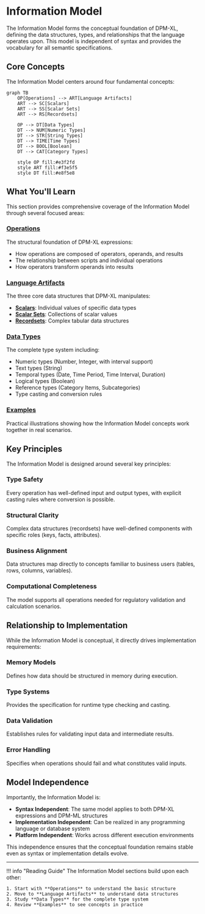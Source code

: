 # Information Model

The Information Model forms the conceptual foundation of DPM-XL, defining the data structures, types, and relationships that the language operates upon. This model is independent of syntax and provides the vocabulary for all semantic specifications.

## Core Concepts

The Information Model centers around four fundamental concepts:

```mermaid
graph TB
    OP[Operations] --> ART[Language Artifacts]
    ART --> SC[Scalars]
    ART --> SS[Scalar Sets]  
    ART --> RS[Recordsets]
    
    OP --> DT[Data Types]
    DT --> NUM[Numeric Types]
    DT --> STR[String Types]
    DT --> TIME[Time Types]
    DT --> BOOL[Boolean]
    DT --> CAT[Category Types]
    
    style OP fill:#e3f2fd
    style ART fill:#f3e5f5
    style DT fill:#e8f5e8
```

## What You'll Learn

This section provides comprehensive coverage of the Information Model through several focused areas:

### [Operations](operations.md)
The structural foundation of DPM-XL expressions:
- How operations are composed of operators, operands, and results
- The relationship between scripts and individual operations
- How operators transform operands into results

### [Language Artifacts](artifacts/)
The three core data structures that DPM-XL manipulates:
- **[Scalars](artifacts/scalars.md)**: Individual values of specific data types
- **[Scalar Sets](artifacts/scalar-sets.md)**: Collections of scalar values
- **[Recordsets](artifacts/recordsets.md)**: Complex tabular data structures

### [Data Types](data-types.md)
The complete type system including:
- Numeric types (Number, Integer, with interval support)
- Text types (String)
- Temporal types (Date, Time Period, Time Interval, Duration)
- Logical types (Boolean)
- Reference types (Category Items, Subcategories)
- Type casting and conversion rules

### [Examples](examples.md)
Practical illustrations showing how the Information Model concepts work together in real scenarios.

## Key Principles

The Information Model is designed around several key principles:

### **Type Safety**
Every operation has well-defined input and output types, with explicit casting rules where conversion is possible.

### **Structural Clarity**
Complex data structures (recordsets) have well-defined components with specific roles (keys, facts, attributes).

### **Business Alignment**
Data structures map directly to concepts familiar to business users (tables, rows, columns, variables).

### **Computational Completeness**
The model supports all operations needed for regulatory validation and calculation scenarios.

## Relationship to Implementation

While the Information Model is conceptual, it directly drives implementation requirements:

### **Memory Models**
Defines how data should be structured in memory during execution.

### **Type Systems**
Provides the specification for runtime type checking and casting.

### **Data Validation**
Establishes rules for validating input data and intermediate results.

### **Error Handling**
Specifies when operations should fail and what constitutes valid inputs.

## Model Independence

Importantly, the Information Model is:

- **Syntax Independent**: The same model applies to both DPM-XL expressions and DPM-ML structures
- **Implementation Independent**: Can be realized in any programming language or database system
- **Platform Independent**: Works across different execution environments

This independence ensures that the conceptual foundation remains stable even as syntax or implementation details evolve.

---

!!! info "Reading Guide"
    The Information Model sections build upon each other:
    
    1. Start with **Operations** to understand the basic structure
    2. Move to **Language Artifacts** to understand data structures
    3. Study **Data Types** for the complete type system
    4. Review **Examples** to see concepts in practice